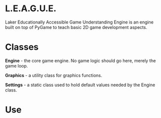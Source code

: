 # L.E.A.G.U.E.

Laker Educationally Accessible Game Understanding Engine is an engine built on top of PyGame to teach basic 2D game development aspects.

# Classes

**Engine** - the core game engine.  No game logic should go here, merely the game loop.

**Graphics** - a utility class for graphics functions.

**Settings** - a static class used to hold default values needed by the Engine class.

# Use


